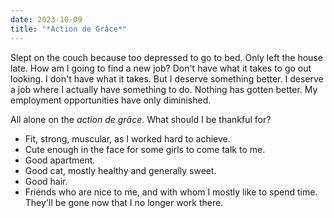 ```yaml
---
date: 2023-10-09
title: "*Action de Grâce*"
---
```


Slept on the couch because too depressed to go to bed. Only left the house late. How am I going to find a new job? Don't have what it takes to go out looking. I don't  have what it takes. But I deserve something better. I deserve a job where I actually have something to do. Nothing has gotten better. My employment opportunities have only diminished.

All alone on the *action de grâce*. What should I be thankful for?

- Fit, strong, muscular, as I worked hard to achieve.
- Cute enough in the face for some girls to come talk to me.
- Good apartment.
- Good cat, mostly healthy and generally sweet.
- Good hair.
- Friends who are nice to me, and with whom I mostly like to spend time. They'll be gone now that I no longer work there.
